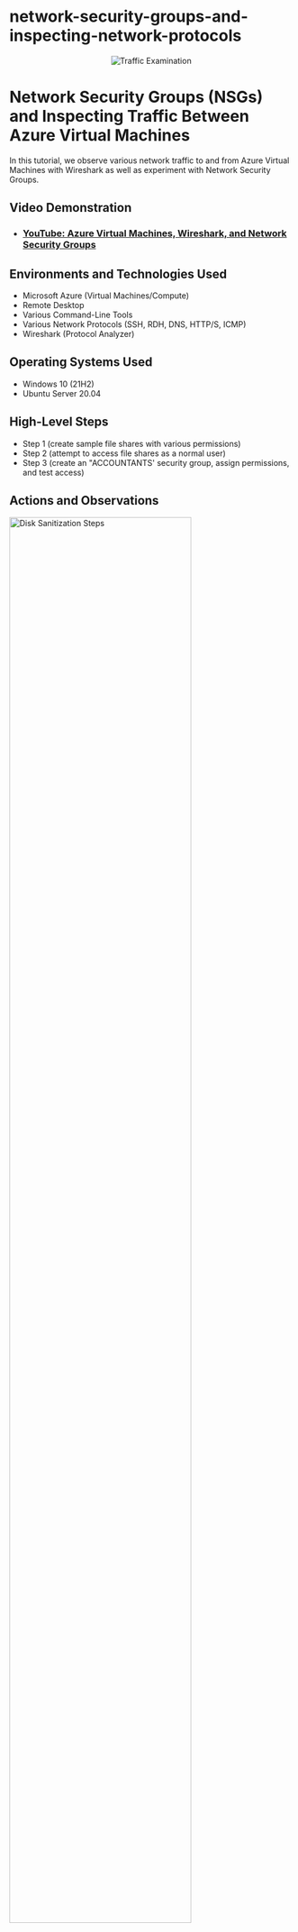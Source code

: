 # network-security-groups-and-inspecting-network-protocols
<p align="center">
<img src="https://i.imgur.com/Ua7udoS.png" alt="Traffic Examination"/>
</p>

<h1>Network Security Groups (NSGs) and Inspecting Traffic Between Azure Virtual Machines</h1>
In this tutorial, we observe various network traffic to and from Azure Virtual Machines with Wireshark as well as experiment with Network Security Groups. <br />


<h2>Video Demonstration</h2>

- ### [YouTube: Azure Virtual Machines, Wireshark, and Network Security Groups](https://www.youtube.com)

<h2>Environments and Technologies Used</h2>

- Microsoft Azure (Virtual Machines/Compute)
- Remote Desktop
- Various Command-Line Tools
- Various Network Protocols (SSH, RDH, DNS, HTTP/S, ICMP)
- Wireshark (Protocol Analyzer)

<h2>Operating Systems Used </h2>

- Windows 10 (21H2)
- Ubuntu Server 20.04

<h2>High-Level Steps</h2>

- Step 1 (create sample file shares with various permissions)
- Step 2 (attempt to access file shares as a normal user)
- Step 3 (create an "ACCOUNTANTS' security group, assign permissions, and test access)

<h2>Actions and Observations</h2>

<p>
<img src="https://i.imgur.com/FD99KCh.png" height="80%" width="80%" alt="Disk Sanitization Steps"/>
</p>
<p>
- Above is an example of logging into DC-1 domain admin accountant(mydomain.com\jane_admin)
</p>
<br />

<p>
<img src="https://i.imgur.com/x0OHUYE.png" height="80%" width="80%" alt="Disk Sanitization Steps"/>
</p>
<p>
Above is an example of logging into Client-1 as a normal user(mydomain\abcuser)
</p>
<br />

<p>
<img src="https://i.imgur.com/AQ37KMD.png" height="80%" width="80%" alt="Disk Sanitization Steps"/>
</p>
<p>
Above is an example of 4 folders read-acces, write-access, no-access, accounts 
</p>
<br />

<p>
<img src=" " height="80%" width="80%" alt="Disk Sanitization Steps"/>
</p>
<p>
Above is an example of a read-access group with the domain permissions to read
</p>
<br />

<p>
<img src=" " height="80%" width="80%" alt="Disk Sanitization Steps"/>
</p>
<p>
Above is an example of a write-access group with the domain permissions to read\write
</p>
<br />


https://i.imgur.com/FUnbl39.png
